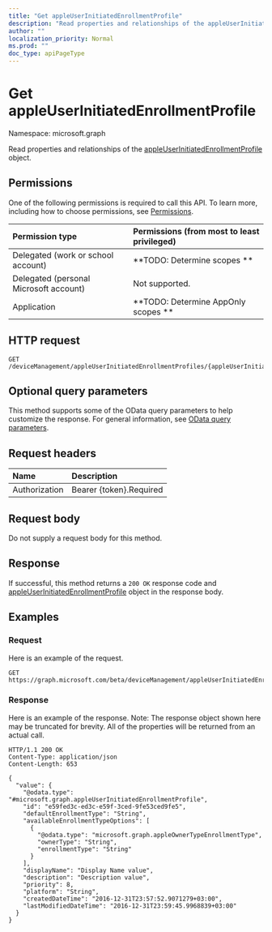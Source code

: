 ```yaml
---
title: "Get appleUserInitiatedEnrollmentProfile"
description: "Read properties and relationships of the appleUserInitiatedEnrollmentProfile object."
author: ""
localization_priority: Normal
ms.prod: ""
doc_type: apiPageType
---
```


# Get appleUserInitiatedEnrollmentProfile

Namespace: microsoft.graph

Read properties and relationships of the [appleUserInitiatedEnrollmentProfile](../resources/appleuserinitiatedenrollmentprofile.md) object.

## Permissions
One of the following permissions is required to call this API. To learn more, including how to choose permissions, see [Permissions](/concepts/permissions-reference.md).

|Permission type|Permissions (from most to least privileged)|
|:---|:---|
|Delegated (work or school account)|**TODO: Determine scopes **|
|Delegated (personal Microsoft account)|Not supported.|
|Application|**TODO: Determine AppOnly scopes **|

## HTTP request
<!-- {
  "blockType": "ignored"
}
-->
``` http
GET /deviceManagement/appleUserInitiatedEnrollmentProfiles/{appleUserInitiatedEnrollmentProfileId}
```

## Optional query parameters
This method supports some of the OData query parameters to help customize the response. For general information, see [OData query parameters](/graph/query-parameters).

## Request headers
|Name|Description|
|:---|:---|
|Authorization|Bearer {token}.Required|

## Request body
Do not supply a request body for this method.

## Response
If successful, this method returns a `200 OK` response code and [appleUserInitiatedEnrollmentProfile](../resources/appleuserinitiatedenrollmentprofile.md) object in the response body.

## Examples

### Request
Here is an example of the request.
<!-- {
  "blockType": "request",
  "name": "get_appleuserinitiatedenrollmentprofile"
}
-->
``` http
GET https://graph.microsoft.com/beta/deviceManagement/appleUserInitiatedEnrollmentProfiles/{appleUserInitiatedEnrollmentProfileId}
```

### Response
Here is an example of the response. Note: The response object shown here may be truncated for brevity. All of the properties will be returned from an actual call.
<!-- {
  "blockType": "response",
  "truncated": true,
  "@odata.type": "microsoft.graph.appleUserInitiatedEnrollmentProfile"
}
-->
``` http
HTTP/1.1 200 OK
Content-Type: application/json
Content-Length: 653

{
  "value": {
    "@odata.type": "#microsoft.graph.appleUserInitiatedEnrollmentProfile",
    "id": "e59fed3c-ed3c-e59f-3ced-9fe53ced9fe5",
    "defaultEnrollmentType": "String",
    "availableEnrollmentTypeOptions": [
      {
        "@odata.type": "microsoft.graph.appleOwnerTypeEnrollmentType",
        "ownerType": "String",
        "enrollmentType": "String"
      }
    ],
    "displayName": "Display Name value",
    "description": "Description value",
    "priority": 8,
    "platform": "String",
    "createdDateTime": "2016-12-31T23:57:52.9071279+03:00",
    "lastModifiedDateTime": "2016-12-31T23:59:45.9968839+03:00"
  }
}
```

